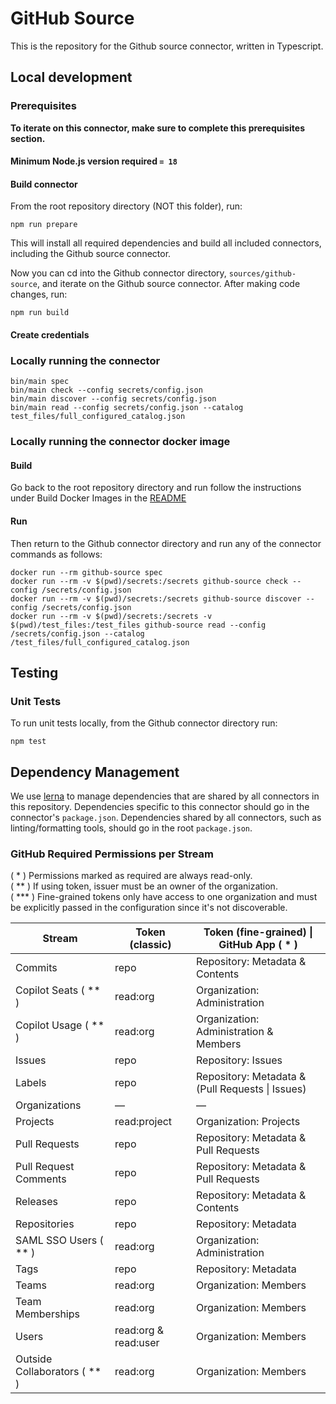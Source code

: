 # GitHub Source

This is the repository for the Github source connector, written in Typescript.

## Local development

### Prerequisites

**To iterate on this connector, make sure to complete this prerequisites
section.**

#### Minimum Node.js version required `= 18`

#### Build connector

From the root repository directory (NOT this folder), run:

```
npm run prepare
```

This will install all required dependencies and build all included connectors,
including the Github source connector.

Now you can cd into the Github connector directory, `sources/github-source`,
and iterate on the Github source connector. After making code changes, run:

```
npm run build
```

#### Create credentials

### Locally running the connector

```
bin/main spec
bin/main check --config secrets/config.json
bin/main discover --config secrets/config.json
bin/main read --config secrets/config.json --catalog test_files/full_configured_catalog.json
```

### Locally running the connector docker image

#### Build

Go back to the root repository directory and run follow the instructions under
Build Docker Images in the [README](../../README.md)

#### Run

Then return to the Github connector directory and run any of the connector
commands as follows:

```
docker run --rm github-source spec
docker run --rm -v $(pwd)/secrets:/secrets github-source check --config /secrets/config.json
docker run --rm -v $(pwd)/secrets:/secrets github-source discover --config /secrets/config.json
docker run --rm -v $(pwd)/secrets:/secrets -v $(pwd)/test_files:/test_files github-source read --config /secrets/config.json --catalog /test_files/full_configured_catalog.json
```

## Testing

### Unit Tests

To run unit tests locally, from the Github connector directory run:

```
npm test
```

## Dependency Management

We use [lerna](https://lerna.js.org/) to manage dependencies that are shared by
all connectors in this repository. Dependencies specific to this connector
should go in the connector's `package.json`. Dependencies shared by all
connectors, such as linting/formatting tools, should go in the root
`package.json`.

### GitHub Required Permissions per Stream

( * ) Permissions marked as required are always read-only.\
( ** ) If using token, issuer must be an owner of the organization.\
( *** ) Fine-grained tokens only have access to one organization and must be explicitly passed in the configuration since it's not discoverable.


| Stream                       | Token (classic)      | Token (fine-grained) \| GitHub App ( * )         |
|------------------------------|----------------------|--------------------------------------------------|
| Commits                      | repo                 | Repository: Metadata & Contents                  |
| Copilot Seats ( ** )         | read:org             | Organization: Administration                     |
| Copilot Usage ( ** )         | read:org             | Organization: Administration & Members           |
| Issues                       | repo                 | Repository: Issues                               |
| Labels                       | repo                 | Repository: Metadata & (Pull Requests \| Issues) |
| Organizations                | —                    | —                                                |
| Projects                     | read:project         | Organization: Projects                           |
| Pull Requests                | repo                 | Repository: Metadata & Pull Requests             |
| Pull Request Comments        | repo                 | Repository: Metadata & Pull Requests             |
| Releases                     | repo                 | Repository: Metadata & Contents                  |
| Repositories                 | repo                 | Repository: Metadata                             |
| SAML SSO Users ( ** )        | read:org             | Organization: Administration                     |
| Tags                         | repo                 | Repository: Metadata                             |
| Teams                        | read:org             | Organization: Members                            |
| Team Memberships             | read:org             | Organization: Members                            |
| Users                        | read:org & read:user | Organization: Members                            |
| Outside Collaborators ( ** ) | read:org             | Organization: Members                            |
